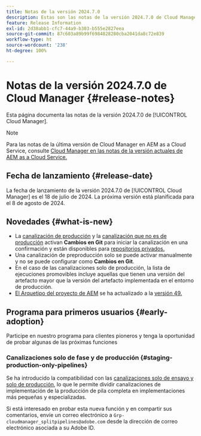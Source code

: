```yaml
---
title: Notas de la versión 2024.7.0
description: Estas son las notas de la versión 2024.7.0 de Cloud Manager.
feature: Release Information
exl-id: 2d38abb1-cfc7-44a9-b303-b555e2827eea
source-git-commit: 87c603a89b99f6984828280cba2041da8c72e839
workflow-type: ht
source-wordcount: '238'
ht-degree: 100%

---
```



# Notas de la versión 2024.7.0 de Cloud Manager {#release-notes}

Esta página documenta las notas de la versión 2024.7.0 de [!UICONTROL Cloud Manager].

>[!NOTE]
>
>Para las notas de la última versión de Cloud Manager en AEM as a Cloud Service, consulte [Cloud Manager en las notas de la versión actuales de AEM as a Cloud Service.](https://experienceleague.adobe.com/docs/experience-manager-cloud-service/content/implementing/using-cloud-manager/release-notes-cloud-manager/release-notes-cm-current.html?lang=es)

## Fecha de lanzamiento {#release-date}

La fecha de lanzamiento de la versión 2024.7.0 de [!UICONTROL Cloud Manager] es el 18 de julio de 2024. La próxima versión está planificada para el 8 de agosto de 2024.

## Novedades {#what-is-new}

* La [canalización de producción](/help/using/production-pipelines.md#adding-production-pipeline) y la [canalización que no es de producción](/help/using/non-production-pipelines.md#adding-non-production-pipeline) activan **Cambios en Git** para iniciar la canalización en una confirmación y están disponibles para [repositorios privados.](/help/managing-code/private-repositories.md)
* Una canalización de preproducción solo se puede activar manualmente y no se puede configurar como **Cambios en Git**.
* En el caso de las canalizaciones solo de producción, la lista de ejecuciones promovibles incluye aquellas que tienen una versión del artefacto mayor que la versión del artefacto implementada en el entorno de producción.
* [El Arquetipo del proyecto de AEM](https://experienceleague.adobe.com/docs/experience-manager-core-components/using/developing/archetype/overview.html?lang=es) se ha actualizado a la [versión 49.](https://github.com/adobe/aem-project-archetype/tree/aem-project-archetype-49)


## Programa para primeros usuarios {#early-adoption}

Participe en nuestro programa para clientes pioneros y tenga la oportunidad de probar algunas de las próximas funciones

### Canalizaciones solo de fase y de producción {#staging-production-only-pipelines}

Se ha introducido la compatibilidad con las [canalizaciones solo de ensayo y solo de producción](/help/using/stage-prod-only.md), lo que le permite dividir canalizaciones de implementación de la producción de pila completa en implementaciones más pequeñas y especializadas.

Si está interesado en probar esta nueva función y en compartir sus comentarios, envíe un correo electrónico a `Grp-cloudmanager_splitpipelines@adobe.com` desde la dirección de correo electrónico asociada a su Adobe ID.
